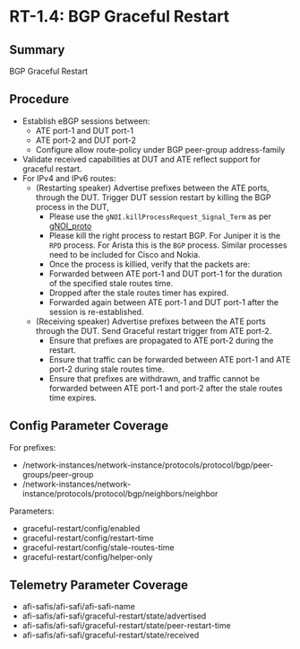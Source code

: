 # RT-1.4: BGP Graceful Restart

## Summary

BGP Graceful Restart

## Procedure

*   Establish eBGP sessions between:
    *   ATE port-1 and DUT port-1
    *   ATE port-2 and DUT port-2
    *   Configure allow route-policy under BGP peer-group address-family
*   Validate received capabilities at DUT and ATE reflect support for graceful
    restart.
*   For IPv4 and IPv6 routes:
    *   (Restarting speaker) Advertise prefixes between the ATE ports, through the DUT. Trigger DUT session restart by killing the BGP process in the DUT,
        *   Please use the `gNOI.killProcessRequest_Signal_Term` as per [gNOI_proto](https://github.com/openconfig/gnoi/blob/main/system/system.proto#L326)
           *   Please kill the right process to restart BGP. For Juniper it is the `RPD` process. For Arista this is the `BGP` process. Similar processes need to be included for Cisco and Nokia.
        *   Once the process is killied, verify that the packets are:
           *   Forwarded between ATE port-1 and DUT port-1 for the duration of the specified stale routes time.
           *   Dropped after the stale routes timer has expired.
           *   Forwarded again between ATE port-1 and DUT port-1 after the session is re-established.
    *   (Receiving speaker) Advertise prefixes between the ATE ports through
        the DUT. Send Graceful restart trigger from ATE port-2.
        *   Ensure that prefixes are propagated to ATE port-2 during the
            restart.
        *   Ensure that traffic can be forwarded between ATE port-1 and ATE
            port-2 during stale routes time.
        *   Ensure that prefixes are withdrawn, and traffic cannot be forwarded
            between ATE port-1 and port-2 after the stale routes time expires.

## Config Parameter Coverage

For prefixes:

*   /network-instances/network-instance/protocols/protocol/bgp/peer-groups/peer-group
*   /network-instances/network-instance/protocols/protocol/bgp/neighbors/neighbor

Parameters:

*   graceful-restart/config/enabled
*   graceful-restart/config/restart-time
*   graceful-restart/config/stale-routes-time
*   graceful-restart/config/helper-only

## Telemetry Parameter Coverage

*   afi-safis/afi-safi/afi-safi-name
*   afi-safis/afi-safi/graceful-restart/state/advertised
*   afi-safis/afi-safi/graceful-restart/state/peer-restart-time
*   afi-safis/afi-safi/graceful-restart/state/received
